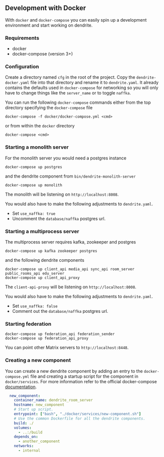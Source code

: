 Development with Docker
---

With `docker` and `docker-compose` you can easily spin up a development environment
and start working on dendrite.

### Requirements

- docker
- docker-compose (version 3+)

### Configuration

Create a directory named `cfg` in the root of the project. Copy the
`dendrite-docker.yaml` file into that directory and rename it to `dendrite.yaml`.
It already contains the defaults used in `docker-compose` for networking so you will
only have to change things like the `server_name` or to toggle `naffka`.

You can run the following `docker-compose` commands either from the top directory
specifying the `docker-compose` file
```
docker-compose -f docker/docker-compose.yml <cmd>
```
or from within the `docker` directory 

```
docker-compose <cmd>
```

### Starting a monolith server

For the monolith server you would need a postgres instance 

```
docker-compose up postgres
```

and the dendrite component from `bin/dendrite-monolith-server`

```
docker-compose up monolith
```

The monolith will be listening on `http://localhost:8008`.

You would also have to make the following adjustments to `dendrite.yaml`.
 - Set `use_naffka: true` 
 - Uncomment the `database/naffka` postgres url.

### Starting a multiprocess server

The multiprocess server requires kafka, zookeeper and postgres

```
docker-compose up kafka zookeeper postgres
```

and the following dendrite components 

```
docker-compose up client_api media_api sync_api room_server public_rooms_api edu_server
docker-compose up client_api_proxy
```

The `client-api-proxy` will be listening on `http://localhost:8008`.

You would also have to make the following adjustments to `dendrite.yaml`.
 - Set `use_naffka: false` 
 - Comment out the `database/naffka` postgres url.

### Starting federation

```
docker-compose up federation_api federation_sender
docker-compose up federation_api_proxy
```

You can point other Matrix servers to `http://localhost:8448`.

### Creating a new component

You can create a new dendrite component by adding an entry to the `docker-compose.yml` 
file and creating a startup script for the component in `docker/services`. 
For more information refer to the official docker-compose [documentation](https://docs.docker.com/compose/).

```yaml
  new_component:
    container_name: dendrite_room_server
    hostname: new_component
    # Start up script.
    entrypoint: ["bash", "./docker/services/new-component.sh"]
    # Use the common Dockerfile for all the dendrite components.
    build: ./
    volumes:
      - ..:/build
    depends_on:
      - another_component
    networks:
      - internal
```
